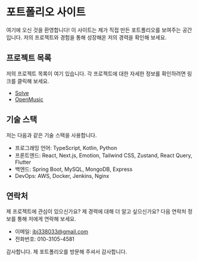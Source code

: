 # 포트폴리오 사이트

여기에 오신 것을 환영합니다! 이 사이트는 제가 직접 만든 포트폴리오를 보여주는 공간입니다. 저의 프로젝트와 경험을 통해 성장해온 저의 경력을 확인해 보세요.

## 프로젝트 목록

저의 프로젝트 목록이 여기 있습니다. 각 프로젝트에 대한 자세한 정보를 확인하려면 링크를 클릭해 보세요.

- [Solve](https://github.com/NameOfTeam/solve-server)
- [OpenMusic](https://github.com/Open3r/openmusic-server)

## 기술 스택

저는 다음과 같은 기술 스택을 사용합니다.

- 프로그래밍 언어: TypeScript, Kotlin, Python
- 프론트엔드: React, Next.js, Emotion, Tailwind CSS, Zustand, React Query, Flutter
- 백엔드: Spring Boot, MySQL, MongoDB, Express
- DevOps: AWS, Docker, Jenkins, Nginx

## 연락처

제 프로젝트에 관심이 있으신가요? 제 경력에 대해 더 알고 싶으신가요? 다음 연락처 정보를 통해 저에게 연락해 보세요.

- 이메일: [jbj338033@gmail.com](mailto:jbj338033@gmail.com)
- 전화번호: 010-3105-4581

감사합니다. 제 포트폴리오를 방문해 주셔서 감사합니다.

